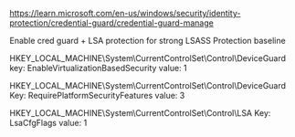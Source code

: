 https://learn.microsoft.com/en-us/windows/security/identity-protection/credential-guard/credential-guard-manage  


Enable cred guard + LSA protection for strong LSASS Protection baseline  



HKEY_LOCAL_MACHINE\System\CurrentControlSet\Control\DeviceGuard key: EnableVirtualizationBasedSecurity value: 1


HKEY_LOCAL_MACHINE\System\CurrentControlSet\Control\DeviceGuard Key: RequirePlatformSecurityFeatures value: 3


HKEY_LOCAL_MACHINE\System\CurrentControlSet\Control\LSA Key: LsaCfgFlags value: 1
